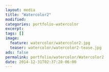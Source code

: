 ```yaml
---
layout: media
title: "Watercolor2"
modified:
categories: portfolio-watercolor
excerpt:
tags: []
image:
  feature: watercolor/watercolor2.jpg
  teaser: watercolor/watercolor2-tease.jpg
ads: false 
permalink: portfolio/watercolor/Watercolor2
date: 2014-12-31T02:37:28-06:00
---
```


